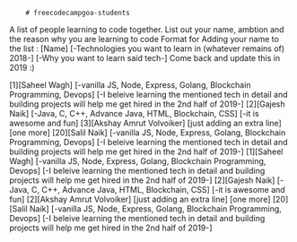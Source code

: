 		# freecodecampgoa-students
A list of people learning to code together. List out your name, ambtion and the reason why you are learning to code
Format for Adding your name to the list :
[Name] [-Technologies you want to learn in (whatever remains of) 2018-] [-Why you want to learn said tech-]
Come back and update this in 2019 :)


[1][Saheel Wagh] [-vanilla JS, Node, Express, Golang, Blockchain Programming, Devops] [-I beleive learning the mentioned tech in detail and building projects will help me get hired in the 2nd half of 2019-]
[2][Gajesh Naik] [-Java, C, C++, Advance Java, HTML, Blockchain, CSS] [-it is awesome and fun]
[3][Akshay Amrut Volvoiker] [just adding an extra line] [one more]
[20][Salil Naik] [-vanilla JS, Node, Express, Golang, Blockchain Programming, Devops] [-I beleive learning the mentioned tech in detail and building projects will help me get hired in the 2nd half of 2019-]
[1][Saheel Wagh] [-vanilla JS, Node, Express, Golang, Blockchain Programming, Devops] [-I beleive learning the mentioned tech in detail and building projects will help me get hired in the 2nd half of 2019-] [2][Gajesh Naik] [-Java, C, C++, Advance Java, HTML, Blockchain, CSS] [-it is awesome and fun] [2][Akshay Amrut Volvoiker] [just adding an extra line] [one more] [20][Salil Naik] [-vanilla JS, Node, Express, Golang, Blockchain Programming, Devops] [-I beleive learning the mentioned tech in detail and building projects will help me get hired in the 2nd half of 2019-]


